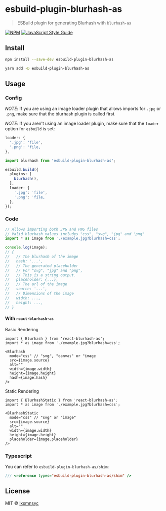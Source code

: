 # esbuild-plugin-blurhash-as

> ESBuild plugin for generating Blurhash with `blurhash-as`

[![NPM](https://img.shields.io/npm/v/esbuild-plugin-blurhash-as.svg)](https://www.npmjs.com/package/esbuild-plugin-blurhash-as) [![JavaScript Style Guide](https://badgen.net/badge/code%20style/airbnb/ff5a5f?icon=airbnb)](https://github.com/airbnb/javascript)

## Install

```bash
npm install --save-dev esbuild-plugin-blurhash-as
```

```bash
yarn add -D esbuild-plugin-blurhash-as
```

## Usage

### Config

*NOTE*: If you are using an image loader plugin that allows imports for `.jpg` or `.png`, make sure that the blurhash plugin is called first.

*NOTE*: If you aren't using an image loader plugin, make sure that the `loader` option for `esbuild` is set:

```ts
loader: {
  '.jpg': 'file',
  '.png': 'file,
},
```

```ts
import blurhash from 'esbuild-plugin-blurhash-as';

esbuild.build({
  plugins: [
    blurhash(),
  ],
  loader: {
    '.jpg': 'file',
    '.png': 'file,
  },
});
```

### Code

```ts
// Allows importing both JPG and PNG files
// Valid blurhash values includes "css", "svg", "jpg" and "png"
import * as image from './example.jpg?blurhash=css';

console.log(image);
// {
//   // The blurhash of the image
//   hash: '...',
//   // The generated placeholder
//   // For "svg", "jpg" and "png",
//   // This is a string output.
//   placeholder: {...},
//   // The url of the image
//   source: '...',
//   // Dimensions of the image
//   width: ...,
//   height: ...,
// }
```

#### With `react-blurhash-as`

Basic Rendering

```tsx
import { Blurhash } from 'react-blurhash-as';
import * as image from './example.jpg?blurhash=css';

<Blurhash
  mode="css" // "svg", "canvas" or "image
  src={image.source}
  alt=""
  width={image.width}
  height={image.height}
  hash={image.hash}
/>
```

Static Rendering

```tsx
import { BlurhashStatic } from 'react-blurhash-as';
import * as image from './example.jpg?blurhash=css';

<BlurhashStatic
  mode="css" // "svg" or "image"
  src={image.source}
  alt=""
  width={image.width}
  height={image.height}
  placeholder={image.placeholder}
/>
```

### Typescript

You can refer to `esbuild-plugin-blurhash-as/shim`:

```ts
/// <reference types="esbuild-plugin-blurhash-as/shim" />
```

## License

MIT © [lxsmnsyc](https://github.com/lxsmnsyc)
